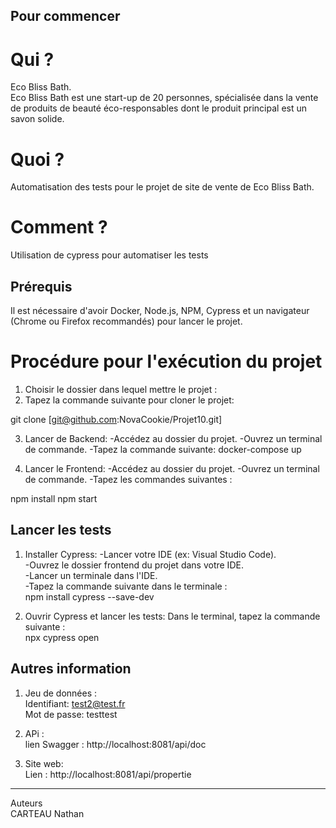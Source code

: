 ## Pour commencer ##

# Qui ? 
Eco Bliss Bath.  
Eco Bliss Bath est une start-up de 20 personnes, spécialisée dans la vente de produits de beauté éco-responsables dont le produit principal est un savon solide.

# Quoi ?
Automatisation des tests pour le projet de site de vente de Eco Bliss Bath.

# Comment ? 
Utilisation de cypress pour automatiser les tests

## Prérequis ##
Il est nécessaire d'avoir Docker, Node.js, NPM, Cypress et un navigateur (Chrome ou Firefox recommandés) pour lancer le projet.

# Procédure pour l'exécution du projet

1. Choisir le dossier dans lequel mettre le projet :
2. Tapez la commande suivante pour cloner le projet:

git clone [git@github.com:NovaCookie/Projet10.git]

3. Lancer de Backend:
-Accédez au dossier du projet.
-Ouvrez un terminal de commande.
-Tapez la commande suivante:
docker-compose up

4. Lancer le Frontend:
-Accédez au dossier du projet.
-Ouvrez un terminal de commande.
-Tapez les commandes suivantes :

npm install
npm start

## Lancer les tests ##

1. Installer Cypress:
-Lancer votre IDE (ex: Visual Studio Code).  
-Ouvrez le dossier frontend du projet  dans votre IDE.  
-Lancer un terminale dans l'IDE.  
-Tapez la commande suivante dans le terminale :  
npm install cypress --save-dev

2. Ouvrir Cypress et lancer les tests:
Dans le terminal, tapez la commande suivante :  
npx cypress open

## Autres information ##

1. Jeu de données :  
Identifiant: test2@test.fr  
Mot de passe: testtest

2. APi :  
lien Swagger : http://localhost:8081/api/doc

3. Site web:  
Lien : http://localhost:8081/api/propertie

-----------------------------------------------
Auteurs    
CARTEAU Nathan

